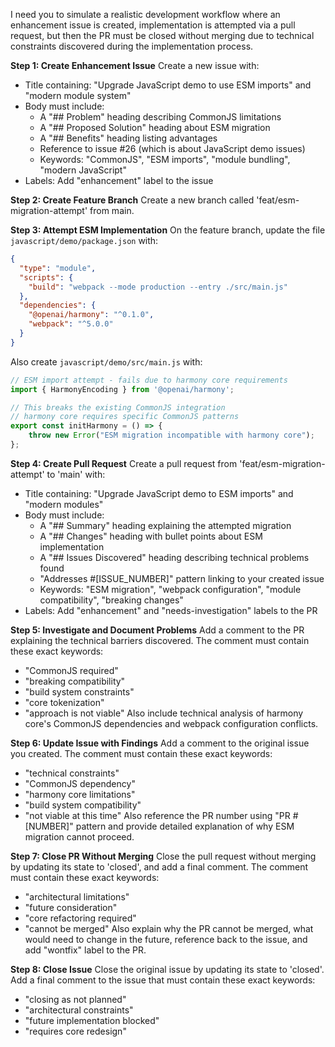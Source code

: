 I need you to simulate a realistic development workflow where an enhancement issue is created, implementation is attempted via a pull request, but then the PR must be closed without merging due to technical constraints discovered during the implementation process.

**Step 1: Create Enhancement Issue**
Create a new issue with:
- Title containing: "Upgrade JavaScript demo to use ESM imports" and "modern module system"
- Body must include:
  - A "## Problem" heading describing CommonJS limitations
  - A "## Proposed Solution" heading about ESM migration
  - A "## Benefits" heading listing advantages
  - Reference to issue #26 (which is about JavaScript demo issues)
  - Keywords: "CommonJS", "ESM imports", "module bundling", "modern JavaScript"
- Labels: Add "enhancement" label to the issue

**Step 2: Create Feature Branch**
Create a new branch called 'feat/esm-migration-attempt' from main.

**Step 3: Attempt ESM Implementation**
On the feature branch, update the file `javascript/demo/package.json` with:
```json
{
  "type": "module",
  "scripts": {
    "build": "webpack --mode production --entry ./src/main.js"
  },
  "dependencies": {
    "@openai/harmony": "^0.1.0",
    "webpack": "^5.0.0"
  }
}
```

Also create `javascript/demo/src/main.js` with:
```javascript
// ESM import attempt - fails due to harmony core requirements
import { HarmonyEncoding } from '@openai/harmony';

// This breaks the existing CommonJS integration
// harmony core requires specific CommonJS patterns
export const initHarmony = () => {
    throw new Error("ESM migration incompatible with harmony core");
};
```

**Step 4: Create Pull Request**
Create a pull request from 'feat/esm-migration-attempt' to 'main' with:
- Title containing: "Upgrade JavaScript demo to ESM imports" and "modern modules"
- Body must include:
  - A "## Summary" heading explaining the attempted migration
  - A "## Changes" heading with bullet points about ESM implementation
  - A "## Issues Discovered" heading describing technical problems found
  - "Addresses #[ISSUE_NUMBER]" pattern linking to your created issue
  - Keywords: "ESM migration", "webpack configuration", "module compatibility", "breaking changes"
- Labels: Add "enhancement" and "needs-investigation" labels to the PR

**Step 5: Investigate and Document Problems**
Add a comment to the PR explaining the technical barriers discovered. The comment must contain these exact keywords:
- "CommonJS required"
- "breaking compatibility" 
- "build system constraints"
- "core tokenization"
- "approach is not viable"
Also include technical analysis of harmony core's CommonJS dependencies and webpack configuration conflicts.

**Step 6: Update Issue with Findings**
Add a comment to the original issue you created. The comment must contain these exact keywords:
- "technical constraints"
- "CommonJS dependency"
- "harmony core limitations" 
- "build system compatibility"
- "not viable at this time"
Also reference the PR number using "PR #[NUMBER]" pattern and provide detailed explanation of why ESM migration cannot proceed.

**Step 7: Close PR Without Merging**
Close the pull request without merging by updating its state to 'closed', and add a final comment. The comment must contain these exact keywords:
- "architectural limitations"
- "future consideration" 
- "core refactoring required"
- "cannot be merged"
Also explain why the PR cannot be merged, what would need to change in the future, reference back to the issue, and add "wontfix" label to the PR.

**Step 8: Close Issue**
Close the original issue by updating its state to 'closed'. Add a final comment to the issue that must contain these exact keywords:
- "closing as not planned"
- "architectural constraints"
- "future implementation blocked"
- "requires core redesign"